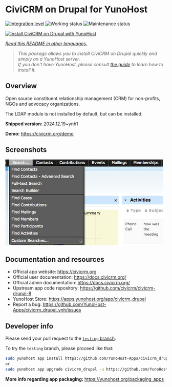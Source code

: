 <!--
N.B.: This README was automatically generated by <https://github.com/YunoHost/apps/tree/master/tools/readme_generator>
It shall NOT be edited by hand.
-->

# CiviCRM on Drupal for YunoHost

[![Integration level](https://apps.yunohost.org/badge/integration/civicrm_drupal)](https://ci-apps.yunohost.org/ci/apps/civicrm_drupal/)
![Working status](https://apps.yunohost.org/badge/state/civicrm_drupal)
![Maintenance status](https://apps.yunohost.org/badge/maintained/civicrm_drupal)

[![Install CiviCRM on Drupal with YunoHost](https://install-app.yunohost.org/install-with-yunohost.svg)](https://install-app.yunohost.org/?app=civicrm_drupal)

*[Read this README in other languages.](./ALL_README.md)*

> *This package allows you to install CiviCRM on Drupal quickly and simply on a YunoHost server.*  
> *If you don't have YunoHost, please consult [the guide](https://yunohost.org/install) to learn how to install it.*

## Overview

Open source constituent relationship management (CRM) for non-profits, NGOs and advocacy organizations.

The LDAP module is not installed by default, but can be installed.


**Shipped version:** 2024.12.19~ynh1

**Demo:** <https://civicrm.org/demo>

## Screenshots

![Screenshot of CiviCRM on Drupal](./doc/screenshots/screenshot.png)

## Documentation and resources

- Official app website: <https://civicrm.org>
- Official user documentation: <https://docs.civicrm.org/>
- Official admin documentation: <https://docs.civicrm.org/>
- Upstream app code repository: <https://github.com/civicrm/civicrm-drupal-8>
- YunoHost Store: <https://apps.yunohost.org/app/civicrm_drupal>
- Report a bug: <https://github.com/YunoHost-Apps/civicrm_drupal_ynh/issues>

## Developer info

Please send your pull request to the [`testing` branch](https://github.com/YunoHost-Apps/civicrm_drupal_ynh/tree/testing).

To try the `testing` branch, please proceed like that:

```bash
sudo yunohost app install https://github.com/YunoHost-Apps/civicrm_drupal_ynh/tree/testing --debug
or
sudo yunohost app upgrade civicrm_drupal -u https://github.com/YunoHost-Apps/civicrm_drupal_ynh/tree/testing --debug
```

**More info regarding app packaging:** <https://yunohost.org/packaging_apps>
